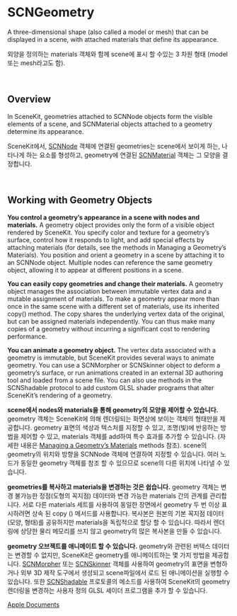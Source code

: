 # SCNGeometry
A three-dimensional shape (also called a model or mesh) that can be displayed in a scene, with attached materials that define its appearance.

외양을 정의하는 materials 객체와 함께 scene에 표시 할 수있는 3 차원 형태 (model 또는 mesh라고도 함).

</br>

## Overview
In SceneKit, geometries attached to SCNNode objects form the visible elements of a scene, and SCNMaterial objects attached to a geometry determine its appearance.

SceneKit에서, [SCNNode][scnnode] 객체에 연결된 geometries는 scene에서 보이게 하는, 나타나게 하는 요소를 형성하고, geometry에 연결된 [SCNMaterial][material] 객체는 그 모양을 결정합니다.

</br>

## Working with Geometry Objects
**You control a geometry’s appearance in a scene with nodes and materials.** A geometry object provides only the form of a visible object rendered by SceneKit. You specify color and texture for a geometry’s surface, control how it responds to light, and add special effects by attaching materials (for details, see the methods in Managing a Geometry’s Materials). You position and orient a geometry in a scene by attaching it to an SCNNode object. Multiple nodes can reference the same geometry object, allowing it to appear at different positions in a scene.

**You can easily copy geometries and change their materials.** A geometry object manages the association between immutable vertex data and a mutable assignment of materials. To make a geometry appear more than once in the same scene with a different set of materials, use its inherited copy() method. The copy shares the underlying vertex data of the original, but can be assigned materials independently. You can thus make many copies of a geometry without incurring a significant cost to rendering performance.

**You can animate a geometry object.** The vertex data associated with a geometry is immutable, but SceneKit provides several ways to animate geometry. You can use a SCNMorpher or SCNSkinner object to deform a geometry’s surface, or run animations created in an external 3D authoring tool and loaded from a scene file. You can also use methods in the SCNShadable protocol to add custom GLSL shader programs that alter SceneKit’s rendering of a geometry.


**scene에서 nodes와 materials을 통해 geometry의 모양을 제어할 수 있습니다.** geometry 객체는 SceneKit에 의해 렌더링되는 화면상에 보이는 객체의 형태만을 제공합니다. geometry 표면의 색상과 텍스처를 지정할 수 있고, 조명(빛)에 반응하는 방법을 제어할 수 있고, materials 객체를 add하여 특수 효과를 추가할 수 있습니다. (자세한 내용은 [Managing a Geometry’s Materials][manage] methods 참조). scene의 geometry의 위치와 방향을 SCNNode 객체에 연결하여 지정할 수 있습니다. 여러 노드가 동일한 geometry 객체를 참조 할 수 있으므로 scene의 다른 위치에 나타낼 수 있습니다.

**geometries를 복사하고 materials을 변경하는 것은 쉽습니다.** geometry 객체는 변경 불가능한 정점(도형의 꼭지점) 데이터와 변경 가능한 materials 간의 관계를 관리합니다. 서로 다른 materials 세트를 사용하여 동일한 장면에서 geometry 두 번 이상 표시하려면 상속 된 copy () 메서드를 사용합니다. 복사본은 원본의 기본 꼭지점 데이터(모양, 형태)를 공유하지만 materials을 독립적으로 할당 할 수 있습니다. 따라서 렌더링에 상당한 물리 메모리를 쓰지 않고 geometry의 많은 복사본을 만들 수 있습니다.

**geometry 오브젝트를 애니메이트 할 수 있습니다.** geometry와 관련된 버텍스 데이터는 변경할 수 없지만, SceneKit은 geometry를 애니메이트하는 몇 가지 방법을 제공합니다. [SCNMorpher][scnmorpher] 또는 [SCNSkinner][scnskinner] 객체를 사용하여 geometry의 표면을 변형하거나 외부 3D 제작 도구에서 생성되고 scene파일에서 로드 된 애니메이션을 실행할 수 있습니다. 또한 [SCNShadable][scnshadable] 프로토콜의 메소드를 사용하여 SceneKit의 geometry 렌더링을 변경하는 사용자 정의 GLSL 셰이더 프로그램을 추가 할 수 있습니다.


[Apple Documents][apple]


[scnnode]: /01_iOS/SceneKit/SCNNode.md
[material]: /01_iOS/SceneKit/SCNMaterial/SCNMaterial.md
[manage]: https://developer.apple.com/documentation/scenekit/scngeometry#1655143
[scnmorpher]: /01_iOS/SceneKit/SCNMorpher.md
[scnskinner]: /01_iOS/SceneKit/SCNSkinner.md
[scnshadable]: /01_iOS/SceneKit/SCNShadable.md
[apple]: https://developer.apple.com/documentation/scenekit/scnscenesource
